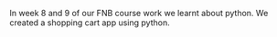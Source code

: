 In week 8 and 9 of our FNB course work we learnt about python. We created a shopping cart app using python. 
